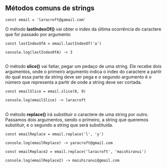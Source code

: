 ## Métodos comuns de strings

~~~
const email = 'laracroft@gamail.com'
~~~

O método **lastIndexOf()** vai obter o index da última ocorrência do caractere que for passado por argumento  

~~~
const lastIndexOfA = email.lastIndexOf('a') 

console.log(lastIndexOfA) -> 3
~~~

##
O método **slice()** vai fatiar, pegar um pedaço de uma string. Ele recebe dois argumentos, onde o primeiro argumento indica o index do caractere a partir do qual essa parte da string deve ser pega e o segundo argumento é o número que representa a partir de onde a string deve ser cortada.

~~~
const emailSlice = email.slice(0, 9)

console.log(emailSlice) -> laracroft
~~~

##
O método **replace()** irá substituir o caractere de uma string por outro. Passamos dois argumentos, sendo o primeiro, a string que queremos substituir, e o segundo a string que será substituída.

~~~
const emailReplace = email.replace('l', 'y')

console.log(emailReplace) -> yaracroft@gmail.com

const emailReplace2 = email.replace('laracroft', 'maishiranui')

console.log(emailReplace2) -> maishiranui@gmail.com
~~~